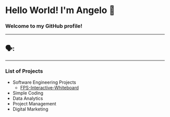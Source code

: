 # Hello World! I'm Angelo 👋
### Welcome to my GitHub profile!
---
## 🗣️: 

---
### List of Projects
* Software Engineering Projects
  * [FPS-Interactive-Whiteboard](https://github.com/angeloparayno/FPS-Interactive-Whiteboard)
* Simple Coding 
* Data Analytics
* Project Management
* Digital Marketing

<!--
**angeloparayno/angeloparayno** is a ✨ _special_ ✨ repository because its `README.md` (this file) appears on your GitHub profile.

Here are some ideas to get you started:

- 🔭 I’m currently working on ...
- 🌱 I’m currently learning ...
- 👯 I’m looking to collaborate on ...
- 🤔 I’m looking for help with ...
- 💬 Ask me about ...
- 📫 How to reach me: ...
- 😄 Pronouns: ...
- ⚡ Fun fact: ...
-->
